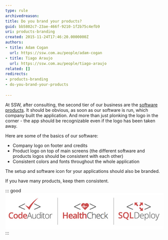 ```yaml
---
type: rule
archivedreason: 
title: Do you brand your products?
guid: bb5802c7-23ae-466f-9210-1f2b75c4efb9
uri: products-branding
created: 2015-11-24T17:46:20.0000000Z
authors:
- title: Adam Cogan
  url: https://ssw.com.au/people/adam-cogan
- title: Tiago Araujo
  url: https://ssw.com.au/people/tiago-araujo
related: []
redirects:
- products-branding
- do-you-brand-your-products

---
```


At SSW, after consulting, the second tier of our business are the [software products](https://www.ssw.com.au/ssw/Products/ProdCategoryList.aspx). It should be obvious, as soon as our software is run, which company built the application. And more than just plonking the logo in the corner - the app should be recognizable even if the logo has been taken away.

<!--endintro-->

Here are some of the basics of our software:

* Company logo on footer and credits
* Product logo on top of main screens (the different software and products logos should be consistent with each other)
* Consistent colors and fonts throughout the whole application


The setup and software icon for your applications should also be branded.

If you have many products, keep them consistent.


::: good  
![Figure: Good Example - Consistent product logos](ssw-products.jpg)  
:::
